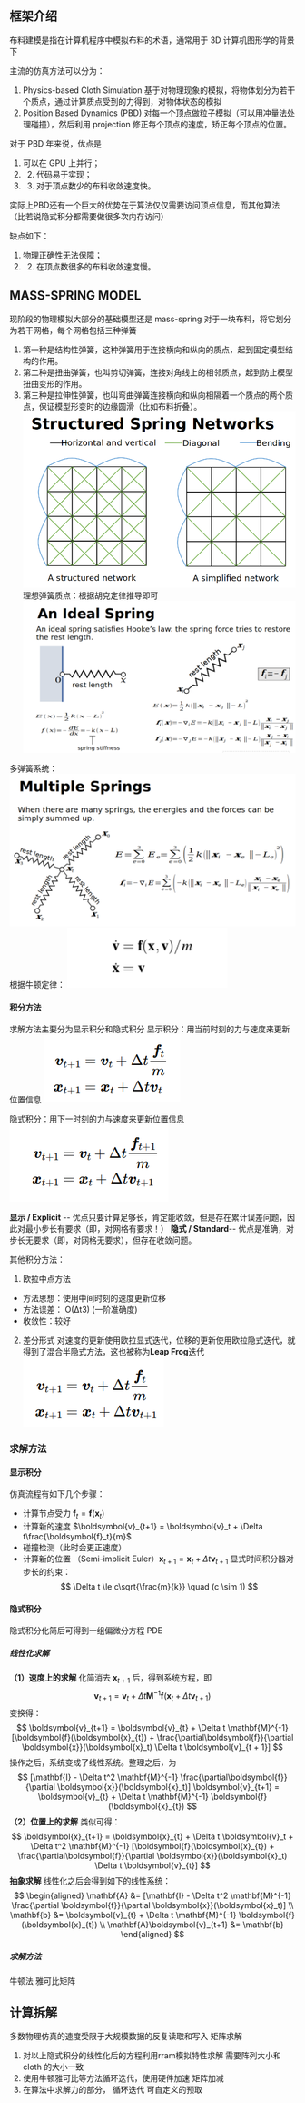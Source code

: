 ## 框架介绍
布料建模是指在计算机程序中模拟布料的术语，通常用于 3D 计算机图形学的背景下

主流的仿真方法可以分为：
1. Physics-based Cloth Simulation
基于对物理现象的模拟，将物体划分为若干个质点，通过计算质点受到的力得到，对物体状态的模拟
2. Position Based Dynamics (PBD)
对每一个顶点做粒子模拟（可以用冲量法处理碰撞），然后利用 projection 修正每个顶点的速度，矫正每个顶点的位置。

对于 PBD 年来说，优点是
1. 可以在 GPU 上并行；
2. 2. 代码易于实现；
3. 3. 对于顶点数少的布料收敛速度快。

实际上PBD还有一个巨大的优势在于算法仅仅需要访问顶点信息，而其他算法（比若说隐式积分都需要做很多次内存访问）

缺点如下：
1. 物理正确性无法保障；
2. 2. 在顶点数很多的布料收敛速度慢。

## MASS-SPRING MODEL
现阶段的物理模拟大部分的基础模型还是 mass-spring
对于一块布料，将它划分为若干网格，每个网格包括三种弹簧
1. 第一种是结构性弹簧，这种弹簧用于连接横向和纵向的质点，起到固定模型结构的作用。
2. 第二种是扭曲弹簧，也叫剪切弹簧，连接对角线上的相邻质点，起到防止模型扭曲变形的作用。
3. 第三种是拉伸性弹簧，也叫弯曲弹簧连接横向和纵向相隔着一个质点的两个质点，保证模型形变时的边缘圆滑（比如布料折叠）。
 ![400](https://raw.githubusercontent.com/acdefg/cdn/main/obsidian/202402261952550.png)
理想弹簧质点：根据胡克定律推导即可
 ![500](https://raw.githubusercontent.com/acdefg/cdn/main/obsidian/202402262001443.png)

多弹簧系统：
 ![500](https://raw.githubusercontent.com/acdefg/cdn/main/obsidian/202402262002499.png)
根据牛顿定律：
 ![200](https://raw.githubusercontent.com/acdefg/cdn/main/obsidian/202402262005018.png)
####  积分方法
求解方法主要分为显示积分和隐式积分
显示积分：用当前时刻的力与速度来更新位置信息
 ![](https://raw.githubusercontent.com/acdefg/cdn/main/obsidian/202402262021523.png)

隐式积分：用下一时刻的力与速度来更新位置信息
 ![](https://raw.githubusercontent.com/acdefg/cdn/main/obsidian/202402262022629.png)

**显示 / Explicit** -- 优点只要计算足够长，肯定能收敛，但是存在累计误差问题，因此对最小步长有要求（即，对网格有要求！）
**隐式 / Standard**-- 优点是准确，对步长无要求（即，对网格无要求），但存在收敛问题。

其他积分方法：
1. 欧拉中点方法
- 方法思想：使用中间时刻的速度更新位移
- 方法误差： O(Δt3) (一阶准确度)
- 收敛性：较好

2. 差分形式
对速度的更新使用欧拉显式迭代，位移的更新使用欧拉隐式迭代，就得到了混合半隐式方法，这也被称为**Leap Frog**迭代
 ![](https://raw.githubusercontent.com/acdefg/cdn/main/obsidian/202402262022197.png)
### 求解方法
#### 显示积分
仿真流程有如下几个步骤：
- 计算节点受力 $\boldsymbol{f}_t = \boldsymbol{f}(\boldsymbol{x}_t)$
- 计算新的速度 $\boldsymbol{v}_{t+1} = \boldsymbol{v}_t + \Delta t\frac{\boldsymbol{f}_t}{m}$
- 碰撞检测（此时会更正速度）
- 计算新的位置 （Semi-implicit Euler）$\boldsymbol{x}_{t+1} = \boldsymbol{x}_t + \Delta t \boldsymbol{v}_{t+1}$
显式时间积分器对步长的约束：
$$
\Delta t \le c\sqrt{\frac{m}{k}} \quad (c \sim 1)
$$
#### 隐式积分
隐式积分化简后可得到一组偏微分方程 PDE
##### 线性化求解
**（1）速度上的求解**
化简消去 $\boldsymbol{x}_{t+1}$ 后，得到系统方程，即 $$\boldsymbol{v}_{t+1} = \boldsymbol{v}_{t} + \Delta t \mathbf{M}^{-1} \boldsymbol{f}(\boldsymbol{x}_{t} + \Delta t \boldsymbol{v}_{t + 1})$$
变换得：
$$
\boldsymbol{v}_{t+1} = \boldsymbol{v}_{t} + \Delta t \mathbf{M}^{-1} [\boldsymbol{f}(\boldsymbol{x}_{t}) + \frac{\partial\boldsymbol{f}}{\partial \boldsymbol{x}}(\boldsymbol{x}_t) \Delta t \boldsymbol{v}_{t + 1}]
$$
操作之后，系统变成了线性系统。整理之后，为
$$
[\mathbf{I} - \Delta t^2 \mathbf{M}^{-1} \frac{\partial\boldsymbol{f}}{\partial \boldsymbol{x}}(\boldsymbol{x}_t)] \boldsymbol{v}_{t+1} = \boldsymbol{v}_{t} + \Delta t \mathbf{M}^{-1} \boldsymbol{f}(\boldsymbol{x}_{t})
$$
**（2）位置上的求解**
类似可得：
$$
\boldsymbol{x}_{t+1} = \boldsymbol{x}_{t} + \Delta t \boldsymbol{v}_t + \Delta t^2 \mathbf{M}^{-1} [\boldsymbol{f}(\boldsymbol{x}_{t}) + \frac{\partial\boldsymbol{f}}{\partial \boldsymbol{x}}(\boldsymbol{x}_t) \Delta t \boldsymbol{v}_{t}]
$$
**抽象求解**
线性化之后会得到如下的线性系统：
$$
\begin{aligned}
\mathbf{A} &= [\mathbf{I} - \Delta t^2 \mathbf{M}^{-1} \frac{\partial \boldsymbol{f}}{\partial \boldsymbol{x}}(\boldsymbol{x}_t)] \\
\mathbf{b} &= \boldsymbol{v}_{t} + \Delta t \mathbf{M}^{-1} \boldsymbol{f}(\boldsymbol{x}_{t}) \\
 \mathbf{A}\boldsymbol{v}_{t+1} &= \mathbf{b}
\end{aligned}
$$
##### 求解方法
牛顿法
雅可比矩阵

## 计算拆解
多数物理仿真的速度受限于大规模数据的反复读取和写入
矩阵求解
1. 对以上隐式积分的线性化后的方程利用rram模拟特性求解
	需要阵列大小和 cloth 的大小一致
2. 使用牛顿雅可比等方法循环迭代，使用硬件加速
矩阵加减
1. 在算法中求解力的部分，
循环迭代
可自定义的预取

